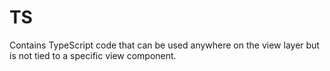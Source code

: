 # TS

Contains TypeScript code that can be used anywhere on the view layer but is not
tied to a specific view component.